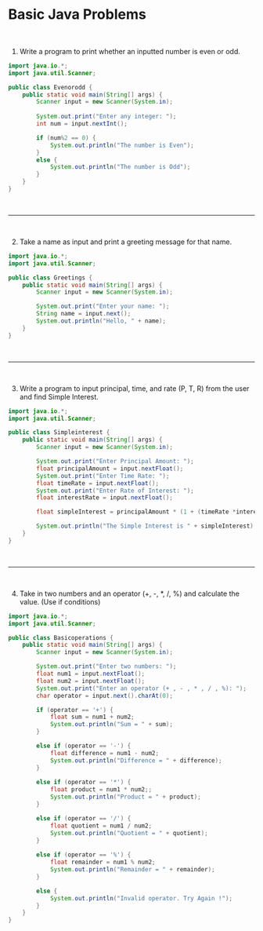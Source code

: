 # Basic Java Problems

<br>

1. Write a program to print whether an inputted number is even or odd.

```java
import java.io.*;
import java.util.Scanner;

public class Evenorodd {
    public static void main(String[] args) {
        Scanner input = new Scanner(System.in);
        
        System.out.print("Enter any integer: ");
        int num = input.nextInt();

        if (num%2 == 0) {
            System.out.println("The number is Even");
        }
        else {
            System.out.println("The number is Odd");
        }
    }
}
```
<br>

---

<br>

2. Take a name as input and print a greeting message for that name.

```java
import java.io.*;
import java.util.Scanner;

public class Greetings {
    public static void main(String[] args) {
        Scanner input = new Scanner(System.in);

        System.out.print("Enter your name: ");
        String name = input.next();
        System.out.println("Hello, " + name);
    }
}
```
<br>

---

<br>

3. Write a program to input principal, time, and rate (P, T, R) from the user and find Simple Interest.

```java
import java.io.*;
import java.util.Scanner;

public class Simpleinterest {
    public static void main(String[] args) {
        Scanner input = new Scanner(System.in);

        System.out.print("Enter Principal Amount: ");
        float principalAmount = input.nextFloat();
        System.out.print("Enter Time Rate: ");
        float timeRate = input.nextFloat();
        System.out.print("Enter Rate of Interest: ");
        float interestRate = input.nextFloat();

        float simpleInterest = principalAmount * (1 + (timeRate *interestRate));

        System.out.println("The Simple Interest is " + simpleInterest);
    }
}
```
<br>

---

<br>

4. Take in two numbers and an operator (+, -, *, /, %) and calculate the value. (Use if conditions)

```java
import java.io.*;
import java.util.Scanner;

public class Basicoperations {
    public static void main(String[] args) {
        Scanner input = new Scanner(System.in);

        System.out.print("Enter two numbers: ");
        float num1 = input.nextFloat();
        float num2 = input.nextFloat();
        System.out.print("Enter an operator (+ , - , * , / , %): ");
        char operator = input.next().charAt(0);

        if (operator == '+') {
            float sum = num1 + num2;
            System.out.println("Sum = " + sum);
        }

        else if (operator == '-') {
            float difference = num1 - num2;
            System.out.println("Difference = " + difference);
        }
        
        else if (operator == '*') {
            float product = num1 * num2;;
            System.out.println("Product = " + product);
        }

        else if (operator == '/') {
            float quotient = num1 / num2;
            System.out.println("Quotient = " + quotient);
        }
        
        else if (operator == '%') {
            float remainder = num1 % num2;
            System.out.println("Remainder = " + remainder);
        }

        else {
            System.out.println("Invalid operator. Try Again !");
        }  
    }
}

```

